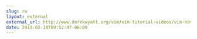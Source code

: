 ```yaml
---
slug: rw
layout: external
external_url: http://www.derekwyatt.org/vim/vim-tutorial-videos/vim-novice-tutorial-videos/
date: 2013-02-18T09:52:47-06:00
---
```

